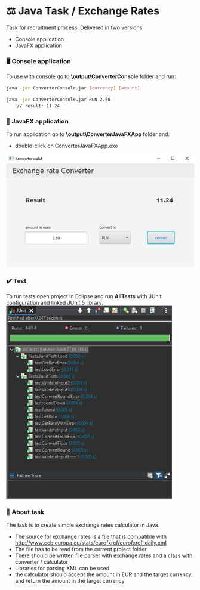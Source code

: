 # :balance_scale: Java Task / Exchange Rates

Task for recruitment process. Delivered in two versions:
- Console application
- JavaFX application


### :desktop_computer:	 Console application

To use with console go to **\output\ConverterConsole** folder and run:
```bash
java -jar ConverterConsole.jar [currency] [amount]
```
```bash
java -jar ConverterConsole.jar PLN 2.50 
    // result: 11.24
```

### :repeat: JavaFX application

To run application go to **\output\ConverterJavaFXApp** folder and:

- double-click on ConverterJavaFXApp.exe

![Screen GUI](/screens/ExchangeRateConverter2.jpg)


### :heavy_check_mark: Test

To run tests open project in Eclipse and run **AllTests** with JUnit configuration and linked JUnit 5 library.
![Screen JUnit](/screens/jUnit.jpg)


### :bookmark_tabs: About task

The task is to create simple exchange rates calculator in Java.

- The source for exchange rates is a file that is compatible with http://www.ecb.europa.eu/stats/eurofxref/eurofxref-daily.xml
- The file has to be read from the current project folder
- There should be written file parser with exchange rates and a class with converter / calculator
- Libraries for parsing XML can be used
- the calculator should accept the amount in EUR and the target currency, and return the amount in the target currency
